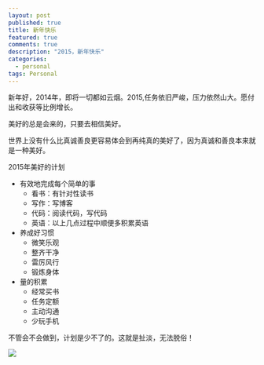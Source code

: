 ```yaml
---
layout: post
published: true
title: 新年快乐
featured: true
comments: true
description: "2015，新年快乐"
categories: 
  - personal
tags: Personal
---
```


新年好，2014年，即将一切都如云烟。2015,任务依旧严峻，压力依然山大。愿付出和收获等比例增长。

美好的总是会来的，只要去相信美好。

世界上没有什么比真诚善良更容易体会到再纯真的美好了，因为真诚和善良本来就是一种美好。

2015年美好的计划

* 有效地完成每个简单的事
	* 看书：有针对性读书
	* 写作：写博客
	* 代码：阅读代码，写代码
	* 英语：以上几点过程中顺便多积累英语
* 养成好习惯
	* 微笑乐观
	* 整齐干净
	* 雷厉风行
	* 锻炼身体
* 量的积累
	* 经常买书
	* 任务定额
	* 主动沟通
	* 少玩手机

不管会不会做到，计划是少不了的。这就是扯淡，无法脱俗！

<img src="{{ site.imageurl }}/15-01-01-new-year.jpg" />

